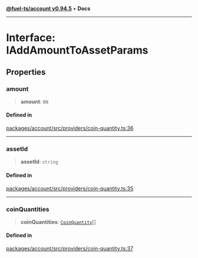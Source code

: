 [**@fuel-ts/account v0.94.5**](../index.md) • **Docs**

***

# Interface: IAddAmountToAssetParams

## Properties

### amount

> **amount**: `BN`

#### Defined in

[packages/account/src/providers/coin-quantity.ts:36](https://github.com/FuelLabs/fuels-ts/blob/26e9ebed3aac7c894878eda94559482cc10c369f/packages/account/src/providers/coin-quantity.ts#L36)

***

### assetId

> **assetId**: `string`

#### Defined in

[packages/account/src/providers/coin-quantity.ts:35](https://github.com/FuelLabs/fuels-ts/blob/26e9ebed3aac7c894878eda94559482cc10c369f/packages/account/src/providers/coin-quantity.ts#L35)

***

### coinQuantities

> **coinQuantities**: [`CoinQuantity`](../index.md#coinquantity)[]

#### Defined in

[packages/account/src/providers/coin-quantity.ts:37](https://github.com/FuelLabs/fuels-ts/blob/26e9ebed3aac7c894878eda94559482cc10c369f/packages/account/src/providers/coin-quantity.ts#L37)
